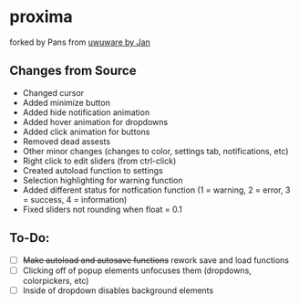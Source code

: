 # proxima
forked by Pans from [uwuware by Jan](https://github.com/Jan5106/uwuware_final/network/members)

## Changes from Source
- Changed cursor
- Added minimize button
- Added hide notification animation
- Added hover animation for dropdowns
- Added click animation for buttons
- Removed dead assests
- Other minor changes (changes to color, settings tab, notifications, etc)
- Right click to edit sliders (from ctrl-click)
- Created autoload function to settings
- Selection highlighting for warning function
- Added different status for notfication function (1 = warning, 2 = error, 3 = success, 4 = information) 
- Fixed sliders not rounding when float = 0.1

## To-Do:
- [ ] ~~Make autoload and autosave functions~~ rework save and load functions
- [ ] Clicking off of popup elements unfocuses them (dropdowns, colorpickers, etc)
- [ ] Inside of dropdown disables background elements
